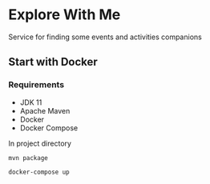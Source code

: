 # Explore With Me
Service for finding some events and activities companions

## Start with Docker
### Requirements
- JDK 11
- Apache Maven
- Docker
- Docker Compose

In project directory

```mvn package```

```docker-compose up```
